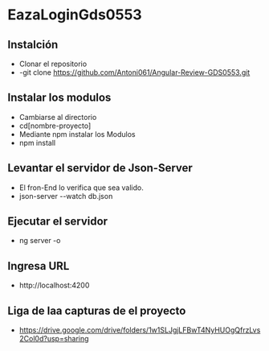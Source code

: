 # EazaLoginGds0553
## Instalción 
- Clonar el repositorio
- -git clone https://github.com/Antoni061/Angular-Review-GDS0553.git

## Instalar los modulos 
- Cambiarse al directorio
- cd[nombre-proyecto]
- Mediante npm instalar los Modulos
- npm install

## Levantar el servidor de Json-Server
- El fron-End lo verifica que sea valido.
- json-server --watch db.json

## Ejecutar el servidor 
- ng server -o

## Ingresa URL
- http://localhost:4200

## Liga de laa capturas de el proyecto 
- https://drive.google.com/drive/folders/1w1SLJgjLFBwT4NyHUOgQfrzLvs2Col0d?usp=sharing
